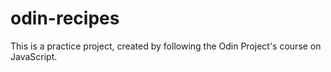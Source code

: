 # odin-recipes
This is a practice project, created by following the Odin Project's course on JavaScript.
